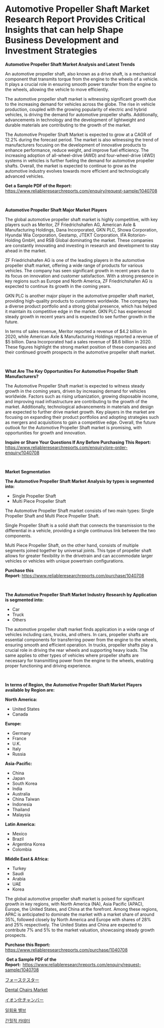 <p><h1>Automotive Propeller Shaft Market Research Report Provides Critical Insights that can help Shape Business Development and Investment Strategies</h1></p><p><strong>Automotive Propeller Shaft Market Analysis and Latest Trends</strong></p>
<p><p>An automotive propeller shaft, also known as a drive shaft, is a mechanical component that transmits torque from the engine to the wheels of a vehicle. It plays a crucial role in ensuring smooth power transfer from the engine to the wheels, allowing the vehicle to move efficiently.</p><p>The automotive propeller shaft market is witnessing significant growth due to the increasing demand for vehicles across the globe. The rise in vehicle production, coupled with the growing popularity of electric and hybrid vehicles, is driving the demand for automotive propeller shafts. Additionally, advancements in technology and the development of lightweight and durable materials are contributing to the growth of the market.</p><p>The Automotive Propeller Shaft Market is expected to grow at a CAGR of 12.2% during the forecast period. The market is also witnessing the trend of manufacturers focusing on the development of innovative products to enhance performance, reduce weight, and improve fuel efficiency. The increasing adoption of all-wheel-drive (AWD) and four-wheel-drive (4WD) systems in vehicles is further fueling the demand for automotive propeller shafts. Overall, the market is expected to continue to grow as the automotive industry evolves towards more efficient and technologically advanced vehicles.</p></p>
<p><strong>Get a Sample PDF of the Report:&nbsp;</strong> <a href="https://www.reliableresearchreports.com/enquiry/request-sample/1040708">https://www.reliableresearchreports.com/enquiry/request-sample/1040708</a></p>
<p>&nbsp;</p>
<p><strong>Automotive Propeller Shaft Major Market Players</strong></p>
<p><p>The global automotive propeller shaft market is highly competitive, with key players such as Meritor, ZF Friedrichshafen AG, American Axle & Manufacturing Holdings, Dana Incorporated, GKN PLC, Showa Corporation, Hyundai Wia Corporation, Gestamp, JTEKT Corporation, IFA Rotorion-Holding GmbH, and RSB Global dominating the market. These companies are constantly innovating and investing in research and development to stay ahead in the market.</p><p>ZF Friedrichshafen AG is one of the leading players in the automotive propeller shaft market, offering a wide range of products for various vehicles. The company has seen significant growth in recent years due to its focus on innovation and customer satisfaction. With a strong presence in key regions such as Europe and North America, ZF Friedrichshafen AG is expected to continue its growth in the coming years.</p><p>GKN PLC is another major player in the automotive propeller shaft market, providing high-quality products to customers worldwide. The company has a diverse product portfolio and a strong global presence, which has helped it maintain its competitive edge in the market. GKN PLC has experienced steady growth in recent years and is expected to see further growth in the future.</p><p>In terms of sales revenue, Meritor reported a revenue of $4.2 billion in 2020, while American Axle & Manufacturing Holdings reported a revenue of $5 billion. Dana Incorporated had a sales revenue of $8.6 billion in 2020. These figures highlight the strong market position of these companies and their continued growth prospects in the automotive propeller shaft market.</p></p>
<p>&nbsp;</p>
<p><strong>What Are The Key Opportunities For Automotive Propeller Shaft Manufacturers?</strong></p>
<p><p>The Automotive Propeller Shaft market is expected to witness steady growth in the coming years, driven by increasing demand for vehicles worldwide. Factors such as rising urbanization, growing disposable income, and improving road infrastructure are contributing to the growth of the market. Additionally, technological advancements in materials and design are expected to further drive market growth. Key players in the market are focusing on expanding their product portfolios and adopting strategies such as mergers and acquisitions to gain a competitive edge. Overall, the future outlook for the Automotive Propeller Shaft market is promising, with opportunities for growth and innovation.</p></p>
<p><strong>Inquire or Share Your Questions If Any Before Purchasing This Report:</strong> <a href="https://www.reliableresearchreports.com/enquiry/pre-order-enquiry/1040708">https://www.reliableresearchreports.com/enquiry/pre-order-enquiry/1040708</a></p>
<p>&nbsp;</p>
<p><strong>Market Segmentation</strong></p>
<p><strong>The Automotive Propeller Shaft Market Analysis by types is segmented into:</strong></p>
<p><ul><li>Single Propeller Shaft</li><li>Multi Piece Propeller Shaft</li></ul></p>
<p><p>The Automotive Propeller Shaft market consists of two main types: Single Propeller Shaft and Multi Piece Propeller Shaft. </p><p>Single Propeller Shaft is a solid shaft that connects the transmission to the differential in a vehicle, providing a single continuous link between the two components. </p><p>Multi Piece Propeller Shaft, on the other hand, consists of multiple segments joined together by universal joints. This type of propeller shaft allows for greater flexibility in the drivetrain and can accommodate larger vehicles or vehicles with unique powertrain configurations.</p></p>
<p><strong>Purchase this Report:&nbsp;</strong><a href="https://www.reliableresearchreports.com/purchase/1040708">https://www.reliableresearchreports.com/purchase/1040708</a></p>
<p>&nbsp;</p>
<p><strong>The Automotive Propeller Shaft Market Industry Research by Application is segmented into:</strong></p>
<p><ul><li>Car</li><li>Truck</li><li>Others</li></ul></p>
<p><p>The automotive propeller shaft market finds application in a wide range of vehicles including cars, trucks, and others. In cars, propeller shafts are essential components for transferring power from the engine to the wheels, ensuring smooth and efficient operation. In trucks, propeller shafts play a crucial role in driving the rear wheels and supporting heavy loads. The same applies to other types of vehicles where propeller shafts are necessary for transmitting power from the engine to the wheels, enabling proper functioning and driving experience.</p></p>
<p>&nbsp;</p>
<p><strong>In terms of Region, the Automotive Propeller Shaft Market Players available by Region are:</strong></p>
<p>
    <p> <strong> North America: </strong>
        <ul>
            <li>United States</li>
            <li>Canada</li>
        </ul>
        </p> 
    <p> <strong> Europe: </strong>
        <ul>
            <li>Germany</li>
            <li>France</li>
            <li>U.K.</li>
            <li>Italy</li>
            <li>Russia</li>
        </ul>
        </p> 
    <p> <strong> Asia-Pacific: </strong>
        <ul>
            <li>China</li>
            <li>Japan</li>
            <li>South Korea</li>
            <li>India</li>
            <li>Australia</li>
            <li>China Taiwan</li>
            <li>Indonesia</li>
            <li>Thailand</li>
            <li>Malaysia</li>
        </ul>
        </p> 
    <p> <strong> Latin America: </strong>
        <ul>
            <li>Mexico</li>
            <li>Brazil</li>
            <li>Argentina Korea</li>
            <li>Colombia</li>
        </ul>
        </p> 
    <p> <strong> Middle East & Africa: </strong>
        <ul>
            <li>Turkey</li>
            <li>Saudi</li>
            <li>Arabia</li>
            <li>UAE</li>
            <li>Korea</li>
        </ul>
    </p>
    </p>
<p><p>The global automotive propeller shaft market is poised for significant growth in key regions, with North America (NA), Asia Pacific (APAC), Europe, the United States, and China at the forefront. Among these regions, APAC is anticipated to dominate the market with a market share of around 35%, followed closely by North America and Europe with shares of 28% and 25% respectively. The United States and China are expected to contribute 7% and 5% to the market valuation, showcasing steady growth prospects.</p></p>
<p><strong>Purchase this Report: </strong><a href="https://www.reliableresearchreports.com/purchase/1040708">https://www.reliableresearchreports.com/purchase/1040708</a></p>
<p>&nbsp;<strong>Get a Sample PDF of the Report:&nbsp;&nbsp;</strong><a href="https://www.reliableresearchreports.com/enquiry/request-sample/1040708">https://www.reliableresearchreports.com/enquiry/request-sample/1040708</a></p>
<p><strong></strong></p>
<p><p><a href="https://medium.com/@bracarafogo/%E5%8A%9B%E3%83%86%E3%82%B9%E3%82%BF%E3%83%BC%E5%B8%82%E5%A0%B4%E3%82%B5%E3%82%A4%E3%82%BA%E3%81%AF-%E3%82%B0%E3%83%AD%E3%83%BC%E3%83%90%E3%83%AB%E7%94%A3%E6%A5%AD%E3%81%AE%E6%9C%80%E9%81%A9%E3%81%AA%E3%83%9E%E3%83%BC%E3%82%B1%E3%83%86%E3%82%A3%E3%83%B3%E3%82%B0%E3%83%81%E3%83%A3%E3%83%8D%E3%83%AB%E3%82%92%E6%98%8E%E3%82%89%E3%81%8B%E3%81%AB%E3%81%97%E3%81%BE%E3%81%99-e30a5fd744e0">フォーステスター</a></p><p><a href="https://view.publitas.com/reportprime-1/dental-chairs-market-share-market-new-trends-analysis-report-by-type-by-application-by-end-use-by-region-and-segment-forecasts-2023-2030/">Dental Chairs Market</a></p><p><a href="https://medium.com/@sheliamoneyz1c4jitzdb7wqt/%E3%82%A4%E3%82%AA%E3%83%B3%E5%8C%96%E5%AE%A4%E5%B8%82%E5%A0%B4-%E5%B8%82%E5%A0%B4cagr-%E5%B8%82%E5%A0%B4%E5%8B%95%E5%90%91-%E6%88%90%E9%95%B7%E6%88%A6%E7%95%A5%E3%81%AB%E9%96%A2%E3%81%99%E3%82%8B%E6%83%85%E5%A0%B1-dfc7e3652843">イオン化チャンバー</a></p><p><a href="https://medium.com/@anamurno/%EC%8B%B1%EA%B8%80-%EC%9C%A0%EC%A6%88-%EB%B0%B8%EB%B8%8C-%EC%8B%9C%EC%9E%A5-%EB%B6%84%EC%84%9D-%EA%B8%80%EB%A1%9C%EB%B2%8C-%EC%82%B0%EC%97%85-%EC%A0%84%EB%A7%9D-%EB%B0%8F-%EC%98%88%EC%B8%A1-2024%EB%85%84%EB%B6%80%ED%84%B0-2031%EB%85%84%EA%B9%8C%EC%A7%80-990bf8cf011b">일회용 밸브</a></p><p><a href="https://github.com/khytkeqagplkzqvh/Market-Research-Report-List-1/blob/main/8569488187977.md">간헐적 카테터</a></p></p>